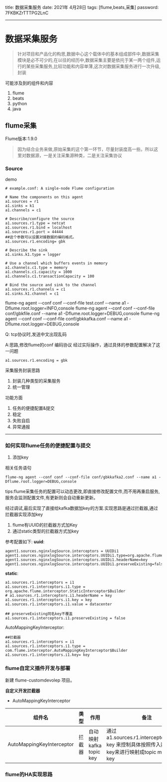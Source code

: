 title:  数据采集服务
date:  2021年 4月28日
tags: [flume,beats,采集]
password: 7FKBKZrTTTPG2LnC

---
 <!--more-->

 # 数据采集服务

> 针对项目和产品化的构思,数据中心这个载体中的基本组成部件中,数据采集模块是必不可少的,在以往的经历中,数据采集主要是依托于某一两个组件,运行的某些采集服务,比较功能和内容单薄,这次对数据采集服务进行一次升级,封装

可能涉及到的组件和内容

1. flume
2. beats
3. python
4. java

## flume采集
Flume版本:1.9.0

> 因为结合业务来做,原始采集的这个第一环节，尽量封装度高一些。所以这里对数据源，一是关注采集源种类，二是关注采集协议

### Source

demo

```
# example.conf: A single-node Flume configuration

# Name the components on this agent
a1.sources = r1
a1.sinks = k1
a1.channels = c1

# Describe/configure the source
a1.sources.r1.type = netcat
a1.sources.r1.bind = localhost
a1.sources.r1.port = 44444
##这个参数可以设置对接数据的编码格式。
a1.sources.r1.encoding= gbk 

# Describe the sink
a1.sinks.k1.type = logger

# Use a channel which buffers events in memory
a1.channels.c1.type = memory
a1.channels.c1.capacity = 1000
a1.channels.c1.transactionCapacity = 100

# Bind the source and sink to the channel
a1.sources.r1.channels = c1
a1.sinks.k1.channel = c1

```

flume-ng agent --conf conf --conf-file test.conf --name a1 -Dflume.root.logger=INFO,console
flume-ng agent --conf conf --conf-file conf/gbkfile.conf --name a1 -Dflume.root.logger=DEBUG,console
flume-ng agent --conf conf --conf-file conf/gbkkafka.conf --name a1 -Dflume.root.logger=DEBUG,console


Q: tcp协议时,发送中文出现乱码

A:思路,修改flume的conf 编码协议
经过实际操作，通过具体的参数配置解决了这一问题
```
a1.sources.r1.encoding = gbk

```

采集服务封装思路
1. 封装几种类型的采集服务
2. 统一管理

功能方面
1. 任务的便捷配置&提交
2. 稳定
2. 失败自启
3. 异常通报

---

### 如何实现flume任务的便捷配置与提交

1. 添加key

相关任务语句
```
flume-ng agent --conf conf --conf-file conf/gbkkafka2.conf --name a1 -Dflume.root.logger=DEBUG,console
```

tips:flume采集任务的配置可以动态更改,即直接修改配置文件,而不用再重启服务,服务会监测配置文件,有更新则会自动重新更新。

经过调试,最后实现了直接给kafka数据加key的方案.实现思路是通过拦截器,通过拦截器实现添加key
1. flume有UUID的拦截器方式加Key
2. 通过static类型的拦截器方式加key 

参考配置如下:
**uuid**:

```
agent1.sources.nginxlogSource.interceptors = UUIDi1
agent1.sources.nginxlogSource.interceptors.UUIDi1.type=org.apache.flume.sink.solr.morphline.UUIDInterceptor$Builder
agent1.sources.nginxlogSource.interceptors.UUIDi1.headerName=key
agent1.sources.nginxlogSource.interceptors.UUIDi1.preserveExisting=false

```

**static**:

```
a1.sources.r1.interceptors = i1
a1.sources.r1.interceptors.i1.type = org.apache.flume.interceptor.StaticInterceptor$Builder
# a1.sources.r1.interceptors.i1.headerName = key
a1.sources.r1.interceptors.i1.key = key
a1.sources.r1.interceptors.i1.value = datacenter

## preserveExisting同名key不覆盖
a1.sources.r1.interceptors.i1.preserveExisting = false 

```

AutoMappingKeyInterceptor:

```
##拦截器
a1.sources.r1.interceptors = i1
a1.sources.r1.interceptors.i1.type = com.flume.interceptor.AutoMappingKeyInterceptor$Builder
a1.sources.r1.interceptors.i1.key= key
```



### flume自定义插件开发与部署

新建 flume-customdevolep 项目。

**自定义开发拦截器**

* AutoMappingKeyInterceptor



|  组件名   | 类型  |作用|备注|
|  ----  | ----  |----|----|
|AutoMappingKeyInterceptor|拦截器|自动映射kafka topic key|通过a1.sources.r1.interceptors.i1.key= key 来控制具体按照传入数据的哪个key来进行映射成topic message的key|



### flume的HA实现思路






